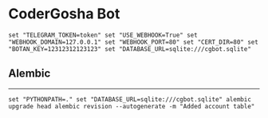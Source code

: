 # CoderGosha Bot
`
set "TELEGRAM_TOKEN=token"
set "USE_WEBHOOK=True"
set "WEBHOOK_DOMAIN=127.0.0.1"
set "WEBHOOK_PORT=80"
set "CERT_DIR=80"
set "BOTAN_KEY=12312312123123"
set "DATABASE_URL=sqlite:///cgbot.sqlite"
`

## Alembic
____________
`
set "PYTHONPATH=."
set "DATABASE_URL=sqlite:///cgbot.sqlite"
alembic upgrade head
alembic revision --autogenerate -m "Added account table"
`
